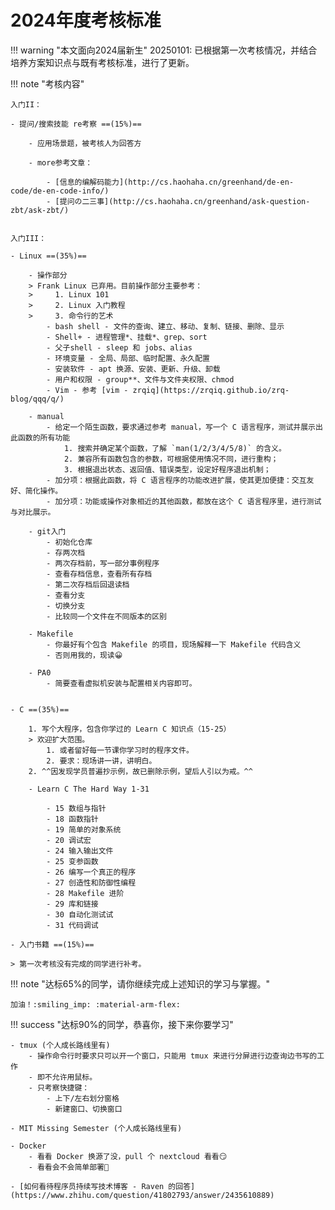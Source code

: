# 2024年度考核标准

!!! warning "本文面向2024届新生"
	20250101: 已根据第一次考核情况，并结合培养方案知识点与既有考核标准，进行了更新。

!!! note "考核内容"

    入门II：

	- 提问/搜索技能 re考察 ==(15%)==

	    - 应用场景题，被考核人为回答方

		- more参考文章：

		    - [信息的编解码能力](http://cs.haohaha.cn/greenhand/de-en-code/de-en-code-info/) 
			- [提问の二三事](http://cs.haohaha.cn/greenhand/ask-question-zbt/ask-zbt/)


	入门III：

	- Linux ==(35%)==
	
		- 操作部分
    	> Frank Linux 已弃用。目前操作部分主要参考：
    	>     1. Linux 101
    	>     2. Linux 入门教程
    	>     3. 命令行的艺术
            - bash shell - 文件的查询、建立、移动、复制、链接、删除、显示
        	- Shell+ - 进程管理*、挂载*、grep、sort
        	- 父子shell - sleep 和 jobs、alias
        	- 环境变量 - 全局、局部、临时配置、永久配置
        	- 安装软件 - apt 换源、安装、更新、升级、卸载
        	- 用户和权限 - group**、文件与文件夹权限、chmod
        	- Vim - 参考 [vim - zrqiq](https://zrqiq.github.io/zrq-blog/qqq/q/) 
      	
		- manual
        	- 给定一个陌生函数，要求通过参考 manual，写一个 C 语言程序，测试并展示出此函数的所有功能
                1. 搜索并确定某个函数，了解 `man(1/2/3/4/5/8)` 的含义。
                2. 兼容所有函数包含的参数，可根据使用情况不同，进行重构；
                3. 根据退出状态、返回值、错误类型，设定好程序退出机制；
            - 加分项：根据此函数，将 C 语言程序的功能改进扩展，使其更加便捷：交互友好、简化操作。
            - 加分项：功能或操作对象相近的其他函数，都放在这个 C 语言程序里，进行测试与对比展示。
        
		- git入门
            - 初始化仓库
            - 存两次档
            - 两次存档前，写一部分事例程序
            - 查看存档信息，查看所有存档
            - 第二次存档后回退读档
            - 查看分支
            - 切换分支
            - 比较同一个文件在不同版本的区别
        
		- Makefile
            - 你最好有个包含 Makefile 的项目，现场解释一下 Makefile 代码含义
            - 否则用我的，现读😀
        
		- PA0
            - 简要查看虚拟机安装与配置相关内容即可。


	- C ==(35%)==
  
        1. 写个大程序，包含你学过的 Learn C 知识点（15-25）
        > 欢迎扩大范围。 
            1. 或者留好每一节课你学习时的程序文件。
            2. 要求：现场讲一讲，讲明白。
        2. ^^因发现学员普遍抄示例，故已删除示例，望后人引以为戒。^^
   
	    - Learn C The Hard Way 1-31
		
			- 15 数组与指针
			- 18 函数指针
			- 19 简单的对象系统
			- 20 调试宏
			- 24 输入输出文件
			- 25 变参函数
			- 26 编写一个真正的程序
			- 27 创造性和防御性编程
			- 28 Makefile 进阶
			- 29 库和链接
			- 30 自动化测试试
			- 31 代码调试

    - 入门书籍 ==(15%)==
  
	> 第一次考核没有完成的同学进行补考。

!!! note "达标65%的同学，请你继续完成上述知识的学习与掌握。"

	加油！:smiling_imp: :material-arm-flex:

!!! success "达标90%的同学，恭喜你，接下来你要学习"

	- tmux (个人成长路线里有)
    	- 操作命令行时要求只可以开一个窗口，只能用 tmux 来进行分屏进行边查询边书写的工作
        - 即不允许用鼠标。
        - 只考察快捷键：
            - 上下/左右划分窗格
            - 新建窗口、切换窗口

	- MIT Missing Semester (个人成长路线里有)

	- Docker
    	- 看看 Docker 换源了没，pull 个 nextcloud 看看😏
        - 看看会不会简单部署🤔

	- [如何看待程序员持续写技术博客 - Raven 的回答](https://www.zhihu.com/question/41802793/answer/2435610889)
